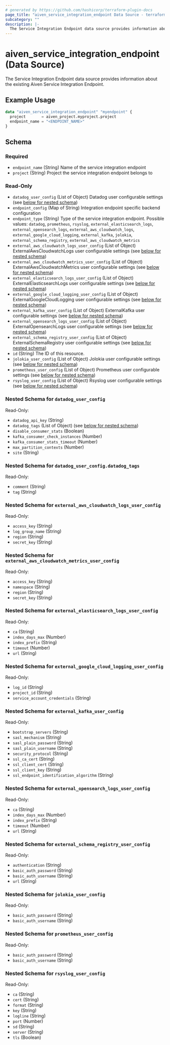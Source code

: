 ```yaml
---
# generated by https://github.com/hashicorp/terraform-plugin-docs
page_title: "aiven_service_integration_endpoint Data Source - terraform-provider-aiven"
subcategory: ""
description: |-
  The Service Integration Endpoint data source provides information about the existing Aiven Service Integration Endpoint.
---
```


# aiven_service_integration_endpoint (Data Source)

The Service Integration Endpoint data source provides information about the existing Aiven Service Integration Endpoint.

## Example Usage

```terraform
data "aiven_service_integration_endpoint" "myendpoint" {
  project       = aiven_project.myproject.project
  endpoint_name = "<ENDPOINT_NAME>"
}
```

<!-- schema generated by tfplugindocs -->
## Schema

### Required

- `endpoint_name` (String) Name of the service integration endpoint
- `project` (String) Project the service integration endpoint belongs to

### Read-Only

- `datadog_user_config` (List of Object) Datadog user configurable settings (see [below for nested schema](#nestedatt--datadog_user_config))
- `endpoint_config` (Map of String) Integration endpoint specific backend configuration
- `endpoint_type` (String) Type of the service integration endpoint. Possible values: `datadog`, `prometheus`, `rsyslog`, `external_elasticsearch_logs`, `external_opensearch_logs`, `external_aws_cloudwatch_logs`, `external_google_cloud_logging`, `external_kafka`, `jolokia`, `external_schema_registry`, `external_aws_cloudwatch_metrics`
- `external_aws_cloudwatch_logs_user_config` (List of Object) ExternalAwsCloudwatchLogs user configurable settings (see [below for nested schema](#nestedatt--external_aws_cloudwatch_logs_user_config))
- `external_aws_cloudwatch_metrics_user_config` (List of Object) ExternalAwsCloudwatchMetrics user configurable settings (see [below for nested schema](#nestedatt--external_aws_cloudwatch_metrics_user_config))
- `external_elasticsearch_logs_user_config` (List of Object) ExternalElasticsearchLogs user configurable settings (see [below for nested schema](#nestedatt--external_elasticsearch_logs_user_config))
- `external_google_cloud_logging_user_config` (List of Object) ExternalGoogleCloudLogging user configurable settings (see [below for nested schema](#nestedatt--external_google_cloud_logging_user_config))
- `external_kafka_user_config` (List of Object) ExternalKafka user configurable settings (see [below for nested schema](#nestedatt--external_kafka_user_config))
- `external_opensearch_logs_user_config` (List of Object) ExternalOpensearchLogs user configurable settings (see [below for nested schema](#nestedatt--external_opensearch_logs_user_config))
- `external_schema_registry_user_config` (List of Object) ExternalSchemaRegistry user configurable settings (see [below for nested schema](#nestedatt--external_schema_registry_user_config))
- `id` (String) The ID of this resource.
- `jolokia_user_config` (List of Object) Jolokia user configurable settings (see [below for nested schema](#nestedatt--jolokia_user_config))
- `prometheus_user_config` (List of Object) Prometheus user configurable settings (see [below for nested schema](#nestedatt--prometheus_user_config))
- `rsyslog_user_config` (List of Object) Rsyslog user configurable settings (see [below for nested schema](#nestedatt--rsyslog_user_config))

<a id="nestedatt--datadog_user_config"></a>
### Nested Schema for `datadog_user_config`

Read-Only:

- `datadog_api_key` (String)
- `datadog_tags` (List of Object) (see [below for nested schema](#nestedobjatt--datadog_user_config--datadog_tags))
- `disable_consumer_stats` (Boolean)
- `kafka_consumer_check_instances` (Number)
- `kafka_consumer_stats_timeout` (Number)
- `max_partition_contexts` (Number)
- `site` (String)

<a id="nestedobjatt--datadog_user_config--datadog_tags"></a>
### Nested Schema for `datadog_user_config.datadog_tags`

Read-Only:

- `comment` (String)
- `tag` (String)



<a id="nestedatt--external_aws_cloudwatch_logs_user_config"></a>
### Nested Schema for `external_aws_cloudwatch_logs_user_config`

Read-Only:

- `access_key` (String)
- `log_group_name` (String)
- `region` (String)
- `secret_key` (String)


<a id="nestedatt--external_aws_cloudwatch_metrics_user_config"></a>
### Nested Schema for `external_aws_cloudwatch_metrics_user_config`

Read-Only:

- `access_key` (String)
- `namespace` (String)
- `region` (String)
- `secret_key` (String)


<a id="nestedatt--external_elasticsearch_logs_user_config"></a>
### Nested Schema for `external_elasticsearch_logs_user_config`

Read-Only:

- `ca` (String)
- `index_days_max` (Number)
- `index_prefix` (String)
- `timeout` (Number)
- `url` (String)


<a id="nestedatt--external_google_cloud_logging_user_config"></a>
### Nested Schema for `external_google_cloud_logging_user_config`

Read-Only:

- `log_id` (String)
- `project_id` (String)
- `service_account_credentials` (String)


<a id="nestedatt--external_kafka_user_config"></a>
### Nested Schema for `external_kafka_user_config`

Read-Only:

- `bootstrap_servers` (String)
- `sasl_mechanism` (String)
- `sasl_plain_password` (String)
- `sasl_plain_username` (String)
- `security_protocol` (String)
- `ssl_ca_cert` (String)
- `ssl_client_cert` (String)
- `ssl_client_key` (String)
- `ssl_endpoint_identification_algorithm` (String)


<a id="nestedatt--external_opensearch_logs_user_config"></a>
### Nested Schema for `external_opensearch_logs_user_config`

Read-Only:

- `ca` (String)
- `index_days_max` (Number)
- `index_prefix` (String)
- `timeout` (Number)
- `url` (String)


<a id="nestedatt--external_schema_registry_user_config"></a>
### Nested Schema for `external_schema_registry_user_config`

Read-Only:

- `authentication` (String)
- `basic_auth_password` (String)
- `basic_auth_username` (String)
- `url` (String)


<a id="nestedatt--jolokia_user_config"></a>
### Nested Schema for `jolokia_user_config`

Read-Only:

- `basic_auth_password` (String)
- `basic_auth_username` (String)


<a id="nestedatt--prometheus_user_config"></a>
### Nested Schema for `prometheus_user_config`

Read-Only:

- `basic_auth_password` (String)
- `basic_auth_username` (String)


<a id="nestedatt--rsyslog_user_config"></a>
### Nested Schema for `rsyslog_user_config`

Read-Only:

- `ca` (String)
- `cert` (String)
- `format` (String)
- `key` (String)
- `logline` (String)
- `port` (Number)
- `sd` (String)
- `server` (String)
- `tls` (Boolean)


